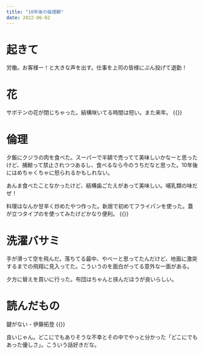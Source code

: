 ```yaml
---
title: "10年後の倫理観"
date: 2022-06-02
---
```


# 起きて
労働。お客様ー！と大きな声を出す。仕事を上司の皆様にぶん投げて退勤！

# 花
サボテンの花が閉じちゃった。結構咲いてる時間は短い。また来年。
{{<tweet user="dango_bot" id="1532246757308235777">}}
# 倫理

夕飯にクジラの肉を食べた。スーパーで半額で売ってて美味しいかなーと思ったけど、捕鯨って禁止されつつあるし、食べるなら今のうちだなと思った。10年後にはめちゃくちゃに怒られるかもしれない。

あんま食べたことなかったけど、結構歯ごたえがあって美味しい。哺乳類の味だぜ！

料理はなんか甘辛く炒めたやつ作った。新居で初めてフライパンを使った。蓋が立つタイプのを使ってみたけどかなり便利。
{{<tweet user="dango_bot" id="1532350688394899458">}}
# 洗濯バサミ
手が滑って空を飛んだ。落ちてる最中、やべーと思ってたんだけど、地面に激突するまでの飛翔に見入ってた。こういうのを面白がってる意外な一面がある。

夕方に替えを買いに行った。布団はちゃんと挟んだほうが良いらしい。

# 読んだもの
鍵がない - 伊藤拓登
{{<tweet user="dango_bot" id="1532293559508152320">}}

良いじゃん。どこにでもありそうな不幸とその中でやっと分かった「どこにでもあった優しさ」。こういう話好きだな。